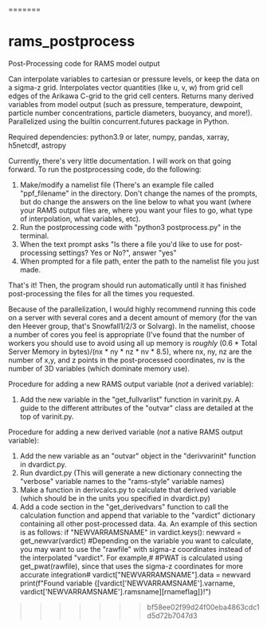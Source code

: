 
=======
# rams_postprocess
Post-Processing code for RAMS model output

Can interpolate variables to cartesian or pressure levels, or keep the data on a sigma-z grid.
Interpolates vector quantities (like u, v, w) from grid cell edges of the Arikawa C-grid to the grid cell centers.
Returns many derived variables from model output (such as pressure, temperature, dewpoint, particle number concentrations, particle diameters, buoyancy, and more!).
Parallelized using the builtin concurrent.futures package in Python.

Required dependencies: python3.9 or later, numpy, pandas, xarray, h5netcdf, astropy

Currently, there's very little documentation. I will work on that going forward. To run the postprocessing code, do the following:
1. Make/modify a namelist file (There's an example file called "ppf_filename" in the directory. Don't change the names of the prompts, but do change the answers on the line below to what you want (where your RAMS output files are, where you want your files to go, what type of interpolation, what variables, etc).
2. Run the postprocessing code with "python3 postprocess.py" in the terminal.
3. When the text prompt asks "Is there a file you'd like to use for post-processing settings? Yes or No?", answer "yes"
4. When prompted for a file path, enter the path to the namelist file you just made.

That's it! Then, the program should run automatically until it has finished post-processing the files for all the times you requested.

Because of the parallelization, I would highly recommend running this code on a server with several cores and a decent amount of memory (for the van den Heever group, that's Snowfall1/2/3 or Solvarg). In the namelist, choose a number of cores you feel is appropriate (I've found that the number of workers you should use to avoid using all up memory is *roughly* (0.6 * Total Server Memory in bytes)/(nx * ny * nz * nv * 8.5), where nx, ny, nz are the number of x,y, and z points in the post-processed coordinates, nv is the number of 3D variables (which dominate memory use). 

Procedure for adding a new RAMS output variable (*not* a derived variable):
1. Add the new variable in the "get_fullvarlist" function in varinit.py. A guide to the different attributes of the "outvar" class are detailed at the top of varinit.py.

Procedure for adding a new derived variable (*not* a native RAMS output variable):
1. Add the new variable as an "outvar" object in the "derivvarinit" function in dvardict.py.
2. Run dvardict.py (This will generate a new dictionary connecting the "verbose" variable names to the "rams-style" variable names)
3. Make a function in derivcalcs.py to calculate that derived variable (which should be in the units you specified in dvardict.py)
4. Add a code section in the "get_derivedvars" function to call the calculation function and append that variable to the "vardict" dictionary containing all other post-processed data.
4a. An example of this section is as follows:
    if "NEWVARRAMSNAME" in vardict.keys():
        newvard = get_newvar(vardict) #Depending on the variable you want to calculate, you may want to use the "rawfile" with sigma-z coordinates instead of the interpolated "vardict". For example,# 
                                      #PWAT is  calculated using get_pwat(rawfile), since that uses the sigma-z coordinates for more accurate integration#
        vardict["NEWVARRAMSNAME"].data = newvard
        print(f"Found variable {[vardict['NEWVARRAMSNAME'].varname, vardict['NEWVARRAMSNAME'].ramsname][rnameflag]}!")

>>>>>>> bf58ee02f99d24f00eba4863cdc1d5d72b7047d3

